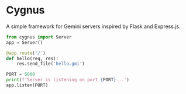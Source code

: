 # Cygnus
A simple framework for Gemini servers inspired by Flask and Express.js.
```python
from cygnus import Server
app = Server()

@app.route('/')
def hello(req, res):
    res.send_file('hello.gmi')

PORT = 5000
print(f'Server is listening on port {PORT}...')
app.listen(PORT)
```
